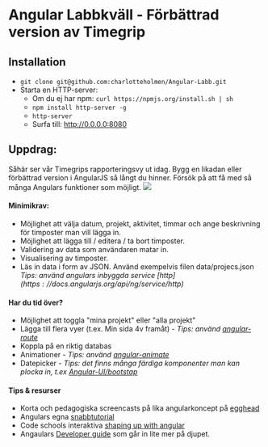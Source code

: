 # Angular Labbkväll - Förbättrad version av Timegrip

## Installation
- `git clone git@github.com:charlotteholmen/Angular-Labb.git`
- Starta en HTTP-server:
    - Om du ej har npm: `curl https://npmjs.org/install.sh | sh`
    - `npm install http-server -g`
    - `http-server`
    - Surfa till: http://0.0.0.0:8080

## Uppdrag:
Såhär ser vår Timegrips rapporteringsvy ut idag. Bygg en likadan eller förbättrad version i AngularJS så långt du hinner. Försök på att få med så många Angulars funktioner som möjligt. 
![](http://f.cl.ly/items/0n2A3h2Z1b3F3i372Y0p/Image%202014-09-19%20at%206.06.48%20pm.png)

#### Minimikrav:

- Möjlighet att välja datum, projekt, aktivitet, timmar och ange beskrivning för timposter man vill lägga in.
- Möjlighet att lägga till / editera / ta bort timposter.
- Validering av data som användaren matar in.
- Visualisering av timposter.
- Läs in data i form av JSON. Använd exempelvis filen data/projecs.json *Tips: använd angulars inbyggda service [$http](https://docs.angularjs.org/api/ng/service/$http)*

#### Har du tid över?
- Möjlighet att toggla "mina projekt" eller "alla projekt"
- Lägga till flera vyer (t.ex. Min sida 4v framåt) - *Tips: använd [angular-route](https://docs.angularjs.org/api/ngRoute/service/$route)*
- Koppla på en riktig databas
- Animationer - *Tips: använd [angular-animate](https://docs.angularjs.org/guide/animations)*
- Datepicker - *Tips: det finns många färdiga komponenter man kan plocka in, t.ex [Angular-UI/bootstap](http://angular-ui.github.io/bootstrap/)*

#### Tips & resurser
- Korta och pedagogiska screencasts på lika angularkoncept på [egghead](https://egghead.io/articles/new-to-angularjs-start-learning-here#directives)
- Angulars egna [snabbtutorial](https://docs.angularjs.org/tutorial/step_00)
- Code schools interaktiva [shaping up with angular](https://www.codeschool.com/courses/shaping-up-with-angular-js)
- Angaulars [Developer guide](https://docs.angularjs.org/guide) som går in lite mer på djupet.